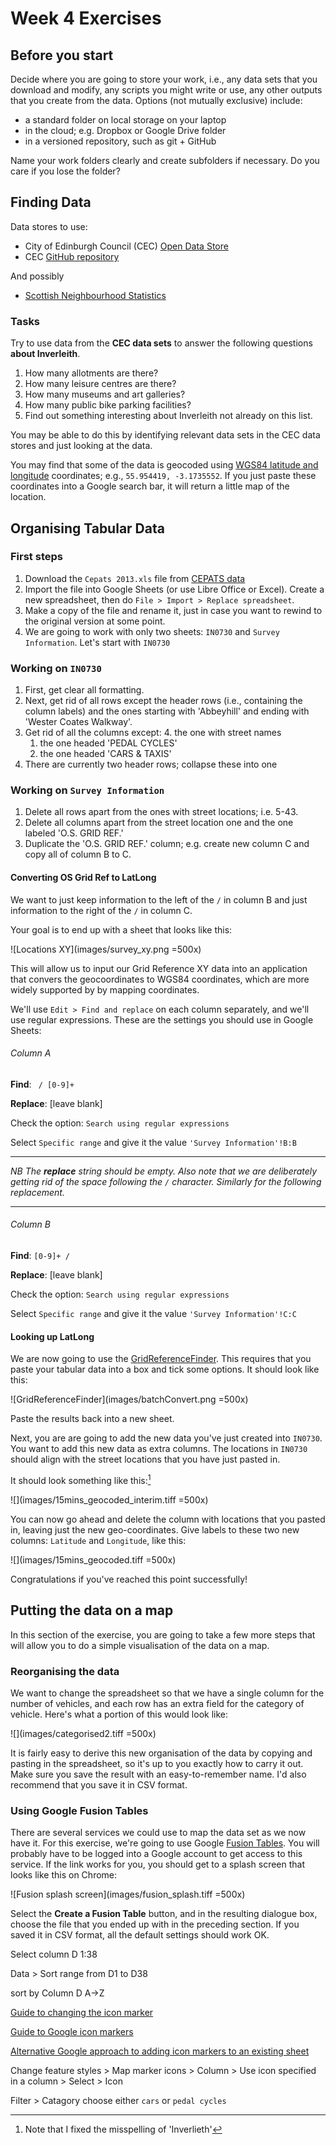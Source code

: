 # Week 4 Exercises

## Before you start

Decide where you are going to store your work, i.e., any data sets that you download and modify, any scripts you might write or use, any other outputs that you create from the data. Options (not mutually exclusive) include:

* a standard folder on local storage on your laptop
* in the cloud; e.g. Dropbox or Google Drive folder
* in a versioned repository, such as git + GitHub

Name your work folders clearly and create subfolders if necessary. Do you care if you lose the folder?


## Finding Data

Data stores to use:

* City of Edinburgh Council (CEC) [Open Data Store](http://www.edinburghopendata.info/dataset)
* CEC [GitHub repository](https://github.com/edinburghcouncil/datasets)

And possibly

* [Scottish Neighbourhood Statistics](http://www.sns.gov.uk/default.aspx)

### Tasks

Try to use data from the **CEC data sets** to answer the following questions **about Inverleith**. 

1. How many allotments are there?
2. How many leisure centres are there?
3. How many museums and art galleries?
4. How many public bike parking facilities?
5. Find out something interesting about Inverleith not already on this list.

You may be able to do this by identifying relevant data sets in the CEC data stores and just looking at the data.

You may find that some of the data is geocoded using [WGS84 latitude and longitude](http://en.wikipedia.org/wiki/World_Geodetic_System) coordinates; e.g., `55.954419, -3.1735552`. If you just paste these coordinates into a Google search bar, it will return a little map of the location.



## Organising Tabular Data

### First steps

1. Download the `Cepats 2013.xls` file from [CEPATS data](https://github.com/edinburghlivinglab/cyclehack/tree/master/CEPATS)
2. Import the file into Google Sheets (or use Libre Office or Excel). Create a new spreadsheet, then do `File > Import > Replace spreadsheet`.
3. Make a copy of the file and rename it, just in case you want to rewind to the original version at some point.
3. We are going to work with only two sheets: `IN0730` and `Survey Information`. Let's start with `IN0730`

### Working on `IN0730`

1. First, get clear all formatting.
2. Next, get rid of all rows except the header rows (i.e., containing the column labels) and the ones starting with 'Abbeyhill' and ending with 'Wester Coates Walkway'.
3. Get rid of all the columns except:
	4. the one with street names
	1. the one headed 'PEDAL CYCLES' 
	1. the one headed 'CARS & TAXIS'
4. There are currently two header rows; collapse these into one

### Working on `Survey Information`

1. Delete all rows apart from the ones with street locations; i.e. 5-43.
2. Delete all columns apart from the street location one and the one labeled 'O.S. GRID REF.'
3. Duplicate the 'O.S. GRID REF.' column; e.g. create new column C and copy all of column B to C.

#### Converting OS Grid Ref to LatLong

We want to just keep information to the left of the ` / ` in column B and just information to the right of the ` / ` in column C. 

Your goal is to end up with a sheet that looks like this:

![Locations XY](images/survey_xy.png =500x)

This will allow us to input our Grid Reference XY data into an application that convers the geocoordinates to WGS84 coordinates, which are more widely supported by by mapping coordinates.

We'll use `Edit > Find and replace` on each column separately, and we'll use regular expressions. These are the settings you should use in Google Sheets:

###### Column A

**Find**: ` / [0-9]+`

**Replace**: [leave blank]

Check the option: `Search using regular expressions`

Select `Specific range` and give it the value `'Survey Information'!B:B`

---
*NB The **replace** string should be empty. Also note that we are deliberately getting rid of the space following the `/` character. Similarly for the following replacement.*

---

###### Column B

**Find**: `[0-9]+ / `

**Replace**: [leave blank]

Check the option: `Search using regular expressions`

Select `Specific range` and give it the value `'Survey Information'!C:C`



#### Looking up LatLong

We are now going to use the [GridReferenceFinder](http://www.gridreferencefinder.com/batchConvert/batchConvert.php). This requires that you paste your tabular data into a box and tick some options. It should look like this:

![GridReferenceFinder](images/batchConvert.png =500x)


Paste the results back into a new sheet.

Next, you are are going to add the new data you've just created into `IN0730`. You want to add this new data as extra columns. The locations in `IN0730` should align with the street locations that you have just pasted in.

It should look something like this:[^1]

![](images/15mins_geocoded_interim.tiff =500x)

[^1]: Note that I fixed the misspelling of 'Inverlieth'
	

You can now go ahead and delete the column with locations that you pasted in, leaving just the new geo-coordinates. Give labels to these two new columns: `Latitude` and `Longitude`, like this:

![](images/15mins_geocoded.tiff =500x) 

Congratulations if you've reached this point successfully!



## Putting the data on a map

In this section of the exercise, you are going to take a few more steps that will allow you to do a simple visualisation of the data on a map. 

### Reorganising the data

We want to change the spreadsheet so that we have a single column for the number of vehicles, and each row has an extra field for the category of vehicle. Here's what a portion of this would look like:

![](images/categorised2.tiff =500x)

It is fairly easy to derive this new organisation of the data by copying and pasting in the spreadsheet, so it's up to you exactly how to carry it out. Make sure you save the result with an easy-to-remember name. I'd also recommend that you save it in CSV format.

### Using Google Fusion Tables

There are several services we could use to map the data set as we now have it. For this exercise, we're going to use  Google [Fusion Tables](https://support.google.com/fusiontables/answer/2571232?hl=en). You will probably have to be logged into a Google account to get access to this service. If the link works for you, you should get to a splash screen that looks like this on Chrome:

![Fusion splash screen](images/fusion_splash.tiff =500x)

Select the **Create a Fusion Table** button, and in the resulting dialogue box, choose the file that you ended up with in the preceding section. If you saved it in CSV format, all the default settings should work OK.

Select column D 1:38

Data > Sort range from D1 to D38

sort by Column D A->Z


[Guide to changing the icon marker](https://support.google.com/fusiontables/answer/2679986?hl=en)

[Guide to Google icon markers](https://www.google.com/fusiontables/data?docid=1BDnT5U1Spyaes0Nj3DXciJKa_tuu7CzNRXWdVA#map:id=3)

[Alternative Google approach to adding icon markers to an existing sheet](https://support.google.com/fusiontables/answer/2476954?hl=en&topic=2569513&ctx=topic)



Change feature styles > Map marker icons > Column > Use icon specified in a column > Select > Icon

Filter > Catagory 
choose either `cars` or `pedal cycles`